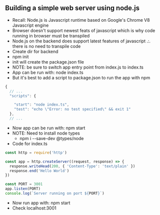 ## Building a simple web server using node.js
- Recall: Node.js is Javascript runtime based on Google's Chrome V8 Javascript engine
- Browser doesn't support newest feats of javascript which is why code running in browser must be transpiled
- Node.js on the backend does support latest features of javascript .:. there is no need to transpile code
- Create dir for backend
- npm init
- init will create the package.json file
- NOTE: be sure to switch app entry point from index.js to index.ts
- App can be run with: node index.ts
- But it's best to add a script to package.json to run the app with npm
```javascript
{
  // ...
  "scripts": {

    "start": "node index.ts",
    "test": "echo \"Error: no test specified\" && exit 1"
  },
  // ...
``` 
- Now app can be run with: npm start
- NOTE: Need to install node types
    - npm i --save-dev @types/node
- Code for index.ts
```javascript
const http = require('http')

const app = http.createServer((request, response) => {
  response.writeHead(200, { 'Content-Type': 'text/plain' })
  response.end('Hello World')
})

const PORT = 3001
app.listen(PORT)
console.log(`Server running on port ${PORT}`)
```
- Now run app with: npm start 
- Check localhost:3001
